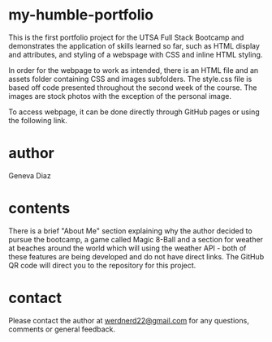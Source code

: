 # my-humble-portfolio

This is the first portfolio project for the UTSA Full Stack Bootcamp and demonstrates the application of skills learned so far, such as HTML display and attributes, and styling of a webspage with CSS and inline HTML styling.

In order for the webpage to work as intended, there is an HTML file and an assets folder containing CSS and images subfolders. The style.css file is based off code presented throughout the second week of the course. The images are stock photos with the exception of the personal image.

To access webpage, it can be done directly through GitHub pages or using the following link.

# author

Geneva Diaz

# contents

There is a brief "About Me" section explaining why the author decided to pursue the bootcamp, a game called Magic 8-Ball and a section for weather at beaches around the world which will using the weather API - both of these features are being developed and do not have direct links. The GitHub QR code will direct you to the repository for this project.

# contact

Please contact the author at werdnerd22@gmail.com for any questions, comments or general feedback.
